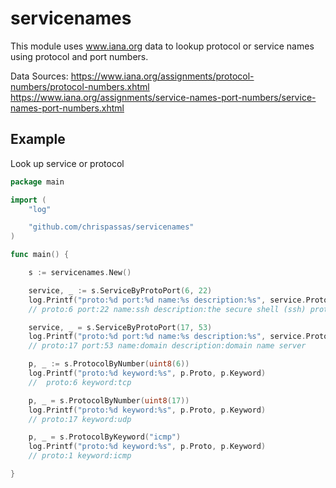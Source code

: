 # servicenames
This module uses www.iana.org data to lookup protocol or service names using protocol and port numbers.

Data Sources:
https://www.iana.org/assignments/protocol-numbers/protocol-numbers.xhtml
https://www.iana.org/assignments/service-names-port-numbers/service-names-port-numbers.xhtml



## Example
Look up service or protocol

```go
package main

import (
	"log"

	"github.com/chrispassas/servicenames"
)

func main() {

	s := servicenames.New()

	service, _ := s.ServiceByProtoPort(6, 22)
	log.Printf("proto:%d port:%d name:%s description:%s", service.Protocol, service.Port, service.Name, service.Description)
	// proto:6 port:22 name:ssh description:the secure shell (ssh) protocol

	service, _ = s.ServiceByProtoPort(17, 53)
	log.Printf("proto:%d port:%d name:%s description:%s", service.Protocol, service.Port, service.Name, service.Description)
	// proto:17 port:53 name:domain description:domain name server

	p, _ := s.ProtocolByNumber(uint8(6))
	log.Printf("proto:%d keyword:%s", p.Proto, p.Keyword)
	//  proto:6 keyword:tcp

	p, _ = s.ProtocolByNumber(uint8(17))
	log.Printf("proto:%d keyword:%s", p.Proto, p.Keyword)
	// proto:17 keyword:udp

	p, _ = s.ProtocolByKeyword("icmp")
	log.Printf("proto:%d keyword:%s", p.Proto, p.Keyword)
	// proto:1 keyword:icmp

}
```
